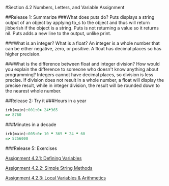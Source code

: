 #Section 4.2 Numbers, Letters, and Variable Assignment

##Release 1: Summarize
###What does puts do?
Puts displays a string output of an object by applying to_s to the object and thus will return jibberish if the object is a string. Puts is not returning a value so it returns nil. Puts adds a new line to the output, unlike print.

###What is an integer? What is a float?
An integer is a whole number that can be either negative, zero, or positive. A float has decimal places so has higher precision.

###What is the difference between float and integer division? How would you explain the difference to someone who doesn't know anything about programming?
Integers cannot have decimal places, so division is less precise. If division does not result in a whole number, a float will display the precise result, while in integer division, the result will be rounded down to the nearest whole number.

##Release 2: Try it
###Hours in a year
```ruby
irb(main):001:0> 24*365
=> 8760
```
###Minutes in a decade
```ruby
irb(main):005:0> 10 * 365 * 24 * 60
=> 5256000
```

###Release 5: Exercises

[Assignment 4.2.1: Defining Variables](https://github.com/SashaTlr/phase-0/blob/master/week-4/basic-math.rb)

[Assignment 4.2.2: Simple String Methods](https://github.com/SashaTlr/phase-0/blob/master/week-4/simple-string.rb)

[Assignment 4.2.3: Local Variables & Arithmetics](https://github.com/SashaTlr/phase-0/blob/master/week-4/defining-variables.rb)

